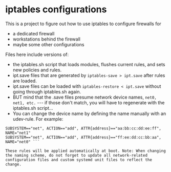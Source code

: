# iptables configurations

This is a project to figure out how to use iptables to configure firewalls for 

+ a dedicated firewall
+ workstations behind the firewall
+ maybe some other configurations

Files here include versions of:
 + the iptables.sh script that loads modules, flushes current rules, and sets new policies and rules.
 + ipt.save files that are generated by `iptables-save > ipt.save` after rules are loaded.
 + ipt.save files can be loaded with `iptables-restore < ipt.save` without going through iptables.sh again.
 + BUT mind that the .save files presume network device names, `net0, net1, etc.` --- if those don't match, you will have to regenerate with the iptables.sh script...
 + You can change the device name by defining the name manually with an udev-rule. For example:

```/etc/udev/rules.d/10-network.rules
SUBSYSTEM=="net", ACTION=="add", ATTR{address}=="aa:bb:cc:dd:ee:ff", NAME="net1"
SUBSYSTEM=="net", ACTION=="add", ATTR{address}=="ff:ee:dd:cc:bb:aa", NAME="net0" ```

These rules will be applied automatically at boot. Note: When changing the naming scheme, do not forget to update all network-related configuration files and custom systemd unit files to reflect the change.

